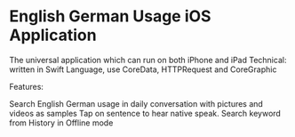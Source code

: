 # English German Usage iOS Application
The universal application which can run on both iPhone and iPad 
Technical: written in Swift Language, use CoreData, HTTPRequest and CoreGraphic

Features:

Search English German usage in daily conversation with pictures and videos as samples 
Tap on sentence to hear native speak.
Search keyword from History in Offline mode
